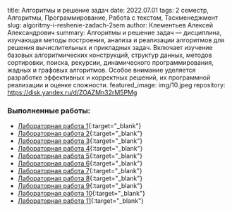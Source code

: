 title: Алгоритмы и решение задач
date: 2022.07.01
tags: 2 семестр, Алгоритмы, Программирование, Работа с текстом, Таскменеджмент
slug: algoritmy-i-reshenie-zadach-2sem
author: Клементьев Алексей Александрович
summary: Алгоритмы и решение задач — дисциплина, изучающая методы построения, анализа и реализации алгоритмов для решения вычислительных и прикладных задач. Включает изучение базовых алгоритмических конструкций, структур данных, методов сортировки, поиска, рекурсии, динамического программирования, жадных и графовых алгоритмов. Особое внимание уделяется разработке эффективных и корректных решений, их программной реализации и оценке сложности.
featured_image: img/10.jpeg
repository: https://disk.yandex.ru/d/ZOAZMn32rM5PMg

### Выполненные работы:
- [Лабораторная работа 1](https://disk.yandex.ru/i/NPqNh2Ps6FwNBg){:target="_blank"}
- [Лабораторная работа 2](https://disk.yandex.ru/i/T8RNoJTH7LNu5Q){:target="_blank"}
- [Лабораторная работа 3](https://disk.yandex.ru/i/c4noICWL8VYjTg){:target="_blank"}
- [Лабораторная работа 4](https://disk.yandex.ru/i/zZvKOe-zXq3W-Q){:target="_blank"}
- [Лабораторная работа 5](https://disk.yandex.ru/i/l2Gk_9QCpDIwAg){:target="_blank"}
- [Лабораторная работа 6](https://disk.yandex.ru/i/1CtZlurLW0Zw3Q){:target="_blank"}
- [Лабораторная работа 7](https://disk.yandex.ru/i/-DAwWimY60gQcQ){:target="_blank"}
- [Лабораторная работа 8](https://disk.yandex.ru/i/OaKwhsTwJYPZeg){:target="_blank"}
- [Лабораторная работа 9](https://disk.yandex.ru/i/VbtC-8jlxgG1aw){:target="_blank"}
- [Лабораторная работа 10](https://disk.yandex.ru/i/vygGA5KiL6OEfw){:target="_blank"}
- [Лабораторная работа 11](https://disk.yandex.ru/i/ljCh4YWG1-AddQ){:target="_blank"}
